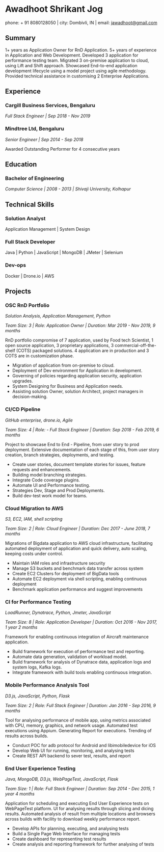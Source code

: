 # Awadhoot Shrikant Jog

phone: + 91 8080128050 | city: Dombivli, IN | email: jawadhoot@gmail.com

## Summary

1+ years as Application Owner for RnD Application.
5+ years of experience in Application and Web Development.
Developed 3 application for performance testing team.
Migrated 3 on-premise application to cloud, using Lift and Shift approach.
Showcased End-to-end application development lifecycle using a model project using agile methodology.
Provided technical assistance in customising 2 Enterprise Applications.

## Experience

### Cargill Business Services, Bengaluru

*Full Stack Engineer | Sep 2018 - Nov 2019*

### Mindtree Ltd, Bengaluru

*Senior Engineer | Sep 2014 - Sep 2018*

Awarded Outstanding Performer for 4 consecutive years

## Education

### Bachelor of Engineering

*Computer Science | 2008 - 2013 | Shivaji University, Kolhapur*

## Technical Skills

### Solution Analyst

Application Management | System Design

### Full Stack Developer

Java | Python | JavaScript | MongoDB | JMeter | Selenium

### Dev-ops

Docker | Drone.io | AWS

## Projects

### OSC RnD Portfolio

*Solution Analysis, Application Management, Python*

*Team Size: 3 | Role: Application Owner | Duration: Mar 2019 - Nov 2019, 9 months*

RnD portfolio compromise of 7 application, used by Food tech Scientist, 1 open source application, 3 proprietary applications, 3 commercial-off-the-shelf (COTS) packaged solutions. 4 application are in production and 3 COTS are in customization phase.

- Migration of application from on-premise to cloud.
- Deployment of Dev environment for Application in development.
- Governing of policies regarding application security, application upgrades.
- System Designing for Business and Application needs.
- Assisting solution Owner, solution Architect, project managers in decision-making.

### CI/CD Pipeline

*GitHub enterprise, drone.io, Agile*

*Team Size: 4 | Role: - Full Stack Engineer | Duration: Sep 2018 - Feb 2019, 6 months*

Project to showcase End to End - Pipeline, from user story to prod deployment. Extensive documentation of each stage of this, from user story creation, branch strategies, deployments, and testing.

- Create user stories, document template stories for issues, feature requests and enhancements.
- Building model branching strategies.
- Integrate Code coverage plugins.
- Automate UI and Performance testing.
- Strategies Dev, Stage and Prod Deployments.
- Build dev-test work model for teams.

### Cloud Migration to AWS

*S3, EC2, IAM, shell scripting*

*Team Size: 2 | Role: Cloud Engineer | Duration: Dec 2017 - June 2018, 7 months*

Migrations of Bigdata application to AWS cloud infrastructure, facilitating automated deployment of application and quick delivery, auto scaling, keeping costs under control.

- Maintain IAM roles and infrastructure security
- Manage S3 buckets and benchmark data transfer across system
- Create EC2 Clusters for deployment of BigData tools
- Automate EC2 deployment via shell scripting, enabling continuous deployment
- Benchmark application performance and suggest improvements

### CI for Performance Testing

*LoadRunner, Dynatrace, Python, Jmeter, JavaScript*

*Team Size: 8 | Role: Application Developer | Duration: Oct 2016 - Nov 2017, 1 year 2 months*

Framework for enabling continuous integration of Aircraft maintenance application.

- Build framework for execution of performance test and reporting.
- Automate data generation, validation of workload model.
- Build framework for analysis of Dynatrace data, application logs and system logs, Kafka logs.
- Integrate framework with build tools enabling continuous integration.

### Mobile Performance Analysis Tool

*D3.js, JavaScript, Python, Flask*

*Team Size: 2 | Role: Full Stack Engineer | Duration: Jan 2016 - Sep 2016, 9 months*

Tool for analysing performance of mobile app, using metrics associated with CPU, memory, graphics, and network usage. Automated test executions using Appium. Generating Report for executions. Trending of results across builds.

- Conduct POC for adb protocol for Android and libimobiledevice for iOS
- Develop Web UI for running, monitoring, and analysing tests
- Create REST API backend to sever test, results, and report

### End User Experience Testing

*Java, MongoDB, D3.js, WebPageTest, JavaScript, Flask*

*Team Size: 1 | Role: Full Stack Engineer | Duration: Sep 2014 - Dec 2015, 1 year 4 months*

Application for scheduling and executing End User Experience tests on WebPageTest platform. UI for analysing results through slicing and dicing results. Automated analysis of result from multiple locations and browsers across builds with facility to download weekly performance report.

- Develop APIs for planning, executing, and analysing tests
- Build a Single Page Web Interface for managing tests
- Create dashboard for representing test results
- Create analysis and reporting framework for further analysing of tests
